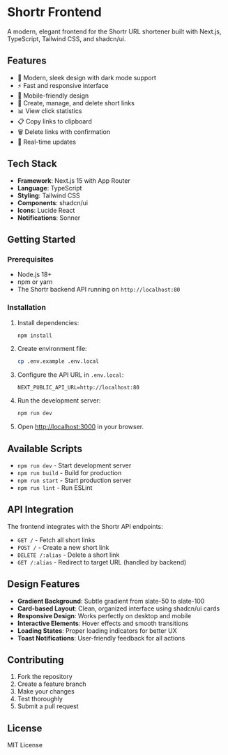 # Shortr Frontend

A modern, elegant frontend for the Shortr URL shortener built with Next.js, TypeScript, Tailwind CSS, and shadcn/ui.

## Features

- 🎨 Modern, sleek design with dark mode support
- ⚡ Fast and responsive interface
- 📱 Mobile-friendly design
- 🔗 Create, manage, and delete short links
- 📊 View click statistics
- 📋 Copy links to clipboard
- 🗑️ Delete links with confirmation
- 🔄 Real-time updates

## Tech Stack

- **Framework**: Next.js 15 with App Router
- **Language**: TypeScript
- **Styling**: Tailwind CSS
- **Components**: shadcn/ui
- **Icons**: Lucide React
- **Notifications**: Sonner

## Getting Started

### Prerequisites

- Node.js 18+
- npm or yarn
- The Shortr backend API running on `http://localhost:80`

### Installation

1. Install dependencies:

   ```bash
   npm install
   ```

2. Create environment file:

   ```bash
   cp .env.example .env.local
   ```

3. Configure the API URL in `.env.local`:

   ```
   NEXT_PUBLIC_API_URL=http://localhost:80
   ```

4. Run the development server:

   ```bash
   npm run dev
   ```

5. Open [http://localhost:3000](http://localhost:3000) in your browser.

## Available Scripts

- `npm run dev` - Start development server
- `npm run build` - Build for production
- `npm run start` - Start production server
- `npm run lint` - Run ESLint

## API Integration

The frontend integrates with the Shortr API endpoints:

- `GET /` - Fetch all short links
- `POST /` - Create a new short link
- `DELETE /:alias` - Delete a short link
- `GET /:alias` - Redirect to target URL (handled by backend)

## Design Features

- **Gradient Background**: Subtle gradient from slate-50 to slate-100
- **Card-based Layout**: Clean, organized interface using shadcn/ui cards
- **Responsive Design**: Works perfectly on desktop and mobile
- **Interactive Elements**: Hover effects and smooth transitions
- **Loading States**: Proper loading indicators for better UX
- **Toast Notifications**: User-friendly feedback for all actions

## Contributing

1. Fork the repository
2. Create a feature branch
3. Make your changes
4. Test thoroughly
5. Submit a pull request

## License

MIT License
